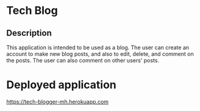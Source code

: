 # Tech Blog

## Description

This application is intended to be used as a blog.  The user can create an account to make new blog posts, and also to edit, delete, and comment on the posts.  The user can also comment on other users' posts.

# Deployed application

https://tech-blogger-mh.herokuapp.com
